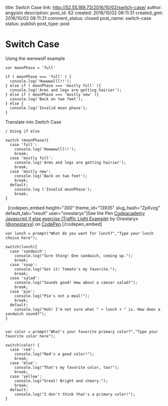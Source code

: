 title: Switch Case
link: http://52.55.189.73/2016/10/02/switch-case/
author: angyixin
description: 
post_id: 62
created: 2016/10/02 08:11:31
created_gmt: 2016/10/02 08:11:31
comment_status: closed
post_name: switch-case
status: publish
post_type: post

# Switch Case

Using the werewolf example 
    
    
    var moonPhase = 'full'
    
    if ( moonPhase === 'full' ) {
      console.log('Howwwwlll!!');
    } else if ( moonPhase === 'mostly full' ){
      console.log('Arms and legs are getting hairier');
    } else if ( moonPhase === 'mostly new' ){
      console.log('Back on two feet');
    } else {
      console.log('Invalid moon phase');
    }
    

Translate into Switch Case 
    
    
    / Using if else
    
    switch (moonPhase){
      case 'full':
        console.log('Howwwwlll!!');
      	break;
      case 'mostly full':
        console.log('Arms and legs are getting hairier');
        break;
      case 'mostly new':
        console.log('Back on two feet');
        break;
      default:
        console.log ('Invalid moonPhase');
        break;
    }
    

  [codepen_embed height="300" theme_id="13935" slug_hash="ZpXvzg" default_tab="result" user="onestaryx"]See the Pen [Codeacademy Javascript if else exercise (Traffic Light Example)](http://codepen.io/onestaryx/pen/ZpXvzg/) by Onestaryx ([@onestaryx](http://codepen.io/onestaryx)) on [CodePen](http://codepen.io).[/codepen_embed] 
    
    
    var lunch = prompt("What do you want for lunch?","Type your lunch choice here");
    
    switch(lunch){
      case 'sandwich':
        console.log("Sure thing! One sandwich, coming up.");
        break;
      case 'soup':
        console.log("Got it! Tomato's my favorite.");
        break;
      case 'salad':
        console.log("Sounds good! How about a caesar salad?");
        break;
      case 'pie':
        console.log("Pie's not a meal!");
        break;
      default:
        console.log("Huh! I'm not sure what " + lunch + " is. How does a sandwich sound?");
    }
    
    
    var color = prompt("What's your favorite primary color?","Type your favorite color here");
    
    switch(color) {
      case 'red':
        console.log("Red's a good color!");
        break;
      case 'blue':
        console.log("That's my favorite color, too!");
        break;
      case 'yellow': 
        console.log("Great! Bright and cheery.");
        break;  
      default:
        console.log("I don't think that's a primary color!");
    }